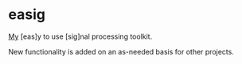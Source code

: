 # easig
[My](https://aunyks.com) [eas]y to use [sig]nal processing toolkit.

New functionality is added on an as-needed basis for other projects.